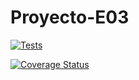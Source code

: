 # Proyecto-E03

[![Tests](https://github.com/SyTW2425/Proyecto-E03/actions/workflows/node.js.yml/badge.svg)](https://github.com/SyTW2425/Proyecto-E03/actions/workflows/node.js.yml)

[![Coverage Status](https://coveralls.io/repos/github/SyTW2425/Proyecto-E03/badge.svg?branch=main)](https://coveralls.io/github/SyTW2425/Proyecto-E03?branch=dev)